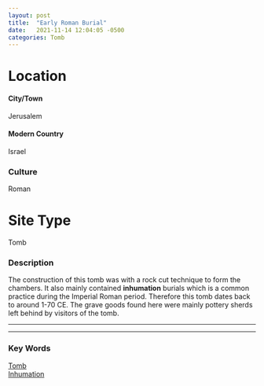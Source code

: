 ```yaml
---
layout: post
title:  "Early Roman Burial"
date:   2021-11-14 12:04:05 -0500
categories: Tomb
---
```

# Location
#### City/Town
Jerusalem
#### Modern Country
Israel
### Culture
Roman
# Site Type
Tomb

### Description
The construction of this tomb was with a rock cut technique to form the chambers. It also mainly contained **inhumation** burials which is a common practice during the Imperial Roman period. Therefore this tomb dates back to around 1-70 CE. The grave goods found here were mainly pottery sherds left behind by visitors of the tomb.

---
---
### Key Words
[Tomb](https://www.britannica.com/topic/tomb)\
[Inhumation](https://www.britannica.com/topic/inhumation)
